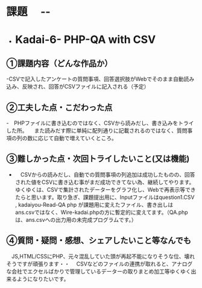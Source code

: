 # 課題　 --
- # Kadai-6- PHP-QA with CSV

## ①課題内容（どんな作品か）
-CSVで記入したアンケートの質問事項、回答選択肢がWebでそのまま自動読み込み、反映され、回答がCSVファイルに記入される（予定） 

## ②工夫した点・こだわった点
-　PHPファイルに書き込むのではなく、CSVから読みだし、書き込みをトライした所。
　また読みだす際に単純に配列通りに記載されるのではなく、質問事項の列の数に応じて自動で増えていくところ。

## ③難しかった点・次回トライしたいこと(又は機能)
- 　CSVからの読みだし、自動での質問事項の列追加は成功したものの、回答された値をCSVに書き込む事がまだ成功できてない為、継続してやります。ゆくゆくは、CSVで集計されたデーターをグラフ化し、Webで再表示等できたらと思います。取り急ぎ、課題提出用に、Inputファイルはquestion1.CSV , kadaiyou-Read-QA php が課題用に変えたファイル、書き出しは　ans.csvではなく、Wire-kadai.phpの方に暫定的に変えてます。（QA.phpは、ans.csvへの出力用の未完成プログラムです。） 

## ④質問・疑問・感想、シェアしたいこと等なんでも

　JS,HTML/CSSにPHP、元々混乱していた頭が再起不能になりそうな位、壊れそうですが頑張ります・・
　CSVなどのファイルの連携が取れると、アナログな会社でエクセルばかりで管理しているデーターの取りまとめ加工等ゆくゆく出来るようになりたいです。
